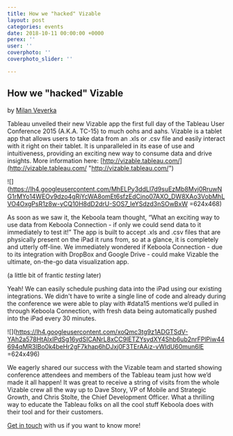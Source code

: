 ```yaml
---
title: How we "hacked" Vizable
layout: post
categories: events
date: 2018-10-11 00:00:00 +0000
perex: ''
user: ''
coverphoto: ''
coverphoto_slider: ''

---
```

## How we "hacked" Vizable

by [Milan Veverka](http://blog.keboola.com/author/8793)

Tableau unveiled their new Vizable app the first full day of the Tableau User Conference 2015 (A.K.A. TC-15) to much oohs and aahs. Vizable is a tablet app that allows users to take data from an .xls or .csv file and easily interact with it right on their tablet. It is unparalleled in its ease of use and intuitiveness, providing an exciting new way to consume data and drive insights. More information here: [http://vizable.tableau.com/](http://vizable.tableau.com/ "http://vizable.tableau.com/") 

![](https://lh4.googleusercontent.com/MhELPy3ddLl7d9suEzMb8Mvj0RruwNG1rMYo14WEOv9dzo4gRjYcWA8omEt6sfzEdCjno07AXO_DW8XAo3VobMhLVO4OxgPsR1z8w-yCQ10H8dD2drU-SOS7_IeYSdzd3nSOwBxW =624x468)

As soon as we saw it, the Keboola team thought, “What an exciting way to use data from Keboola Connection - if only we could send data to it immediately to test it!” The app is built to accept .xls and .csv files that are physically present on the iPad it runs from, so at a glance, it is completely and utterly off-line. We immediately wondered if Keboola Connection - due to its integration with DropBox and Google Drive - could make Vizable the ultimate, on-the-go data visualization app.

(a little bit of frantic _testing_ later)

Yeah! We can easily schedule pushing data into the iPad using our existing integrations. We didn't have to write a single line of code and already during the conference we were able to play with #data15 mentions we’d pulled in through Keboola Connection, with fresh data being automatically pushed into the iPad every 30 minutes.

![](https://lh4.googleusercontent.com/xoQmc3tg9z1ADGTSdV-YAh2a578HtAlxIPdSg16ydSICANrL8xCC9lETZYsydXY4Shb6ub2nrFPlPiw44694qMR3IBo0k4beHr2gF7khap6hDJxj0F3TErAAiz-vWIdU60mun6lE =624x496)

We eagerly shared our success with the Vizable team and started showing conference attendees and members of the Tableau team just how we’d made it all happen! It was great to receive a string of visits from the whole Vizable crew all the way up to Dave Story, VP of Mobile and Strategic Growth, and Chris Stolte, the Chief Development Officer. What a thrilling way to educate the Tableau folks on all the cool stuff Keboola does with their tool and for their customers.

[Get in touch](http://www.keboola.com/contact/) with us if you want to know more!